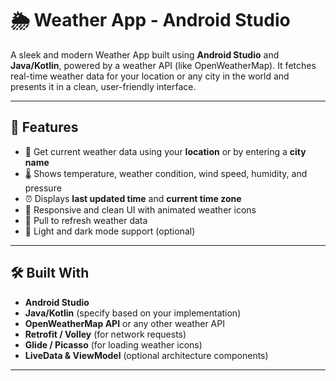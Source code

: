 # 🌦️ Weather App - Android Studio

A sleek and modern Weather App built using **Android Studio** and **Java/Kotlin**, powered by a weather API (like OpenWeatherMap). It fetches real-time weather data for your location or any city in the world and presents it in a clean, user-friendly interface.

---

## 📱 Features

- 📍 Get current weather data using your **location** or by entering a **city name**
- 🌡️ Shows temperature, weather condition, wind speed, humidity, and pressure
- ⏰ Displays **last updated time** and **current time zone**
- 🎨 Responsive and clean UI with animated weather icons
- 🔁 Pull to refresh weather data
- 🌙 Light and dark mode support (optional)

---

## 🛠️ Built With

- **Android Studio**
- **Java/Kotlin** (specify based on your implementation)
- **OpenWeatherMap API** or any other weather API
- **Retrofit / Volley** (for network requests)
- **Glide / Picasso** (for loading weather icons)
- **LiveData & ViewModel** (optional architecture components)

---


